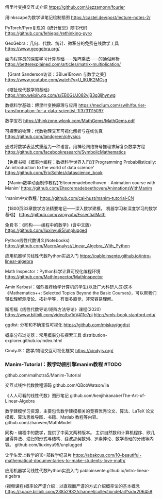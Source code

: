 傅里叶变换交互式介绍
https://github.com/Jezzamonn/fourier

用Inkscape为数学课笔记绘制插图
https://castel.dev/post/lecture-notes-2/

PyTorch/Pyro复现的《统计反思》随书代码
https://github.com/fehiepsi/rethinking-pyro

GeoGebra：几何、代数、统计、微积分的免费在线数学工具
https://www.geogebra.org/

面向程序员的深度学习计算基础——矩阵乘法——的通俗解析
https://betterexplained.com/articles/matrix-multiplication/

【Grant Sanderson访谈：3Blue1Brown 与数学之美】
https://www.youtube.com/watch?v=U_lKUK2MCsg

《瞎扯现代数学的基础》
https://mp.weixin.qq.com/s/EB0GUJ082yjB3g3ljhynwg

数据科学基础：傅里叶变换原理与应用
https://medium.com/swlh/fourier-transformation-for-a-data-scientist-1f3731115097

数学宝石
https://thinkzone.wlonk.com/MathGems/MathGems.pdf

可探索的物理：代数物理交互可视化解析与在线仿真
https://github.com/landgreen/physics

通过将数学表达式重组为一种语言，用神经网络符号推理求解复杂数学方程
https://github.com/facebookresearch/SymbolicMathematics

【免费书稿《概率地编程：数据科学世界入门》】’Programming Probabilistically: An introduction to the world of data science' 
https://github.com/EricSchles/datascience_book

【Manim数学动画制作教程】’Elteoremadebeethoven - Animation course with Manim' 
https://github.com/Elteoremadebeethoven/AnimationsWithManim

'manim中文教程,' 
https://github.com/cai-hust/manim-tutorial-CN

【1800页33章数学方法精要笔记——深入数学建模， 机器学习和深度学习的数学基础】
https://github.com/yangyutu/EssentialMath

免费书：《同构——编程中的数学》(含中文版)
https://github.com/liuxinyu95/unplugged

Python线性代数讲义(Notebooks)
https://github.com/MacroAnalyst/Linear_Algebra_With_Python

应用机器学习线性代数Python实战入门
https://pabloinsente.github.io/intro-linear-algebra

Math Inspector：Python科学计算可视化编程环境
https://github.com/MathInspector/MathInspector

Amin Karbasi：强烈推荐给学计算机的学生(以及广大科研人员)这本《Mathematics++: Selected Topics Beyond the Basic Courses》，可以帮我们轻松理解测度论、拓扑学等，有很多直觉，非常容易理解。 

斯坦福《线性代数导论/矩阵方法导论》课程(2020)
https://www.bilibili.com/video/bv1dV411e7pi http://vmls-book.stanford.edu/

ggdist: 分布和不确定性可视化
https://github.com/mjskay/ggdist

概率分布浏览器：常用概率分布探索工具
distribution-explorer.github.io/index.html

CindyJS：数学/物理交互可视化框架
https://cindyjs.org/

### Manim-Tutorial：数学动画引擎manim教程 #TODO
github.com/malhotra5/Manim-Tutorial

交互式线性代数教程源码
github.com/QBobWatson/ila

《人人可看的线性代数》图形笔记
github.com/kenjihiranabe/The-Art-of-Linear-Algebra

数学建模学习资源，主要包含数学建模相关的竞赛优秀论文、算法、LaTeX 论文模板、算法思维导图、书籍、Matlab 教程等内容。
github.com/zhanwen/MathModel ​​​​

同构 - 编程中的数学，提供了中英文两种版本。
主讲自然数和计算机程序、欧几里得算法、递归的形式与结构、斐波那契数列、罗素悖论、数学基础的分歧等内容。
github.com/liuxinyu95/unplugged ​​​​

让学生爱上数学的10+部数学纪录片
https://abakcus.com/10-beautiful-mathematical-documentaries-to-make-students-love-math/

应用机器学习线性代数Python实战入门
pabloinsente.github.io/intro-linear-algebra ​​​​

(视频课程)概率论严谨介绍：以直观而严谨的方式介绍概率论的基本概念
https://space.bilibili.com/23852932/channel/collectiondetail?sid=206458